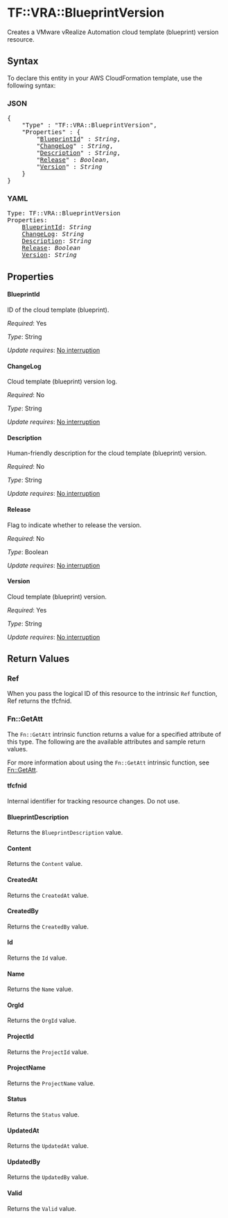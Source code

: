 # TF::VRA::BlueprintVersion

Creates a VMware vRealize Automation cloud template (blueprint) version resource.

## Syntax

To declare this entity in your AWS CloudFormation template, use the following syntax:

### JSON

<pre>
{
    "Type" : "TF::VRA::BlueprintVersion",
    "Properties" : {
        "<a href="#blueprintid" title="BlueprintId">BlueprintId</a>" : <i>String</i>,
        "<a href="#changelog" title="ChangeLog">ChangeLog</a>" : <i>String</i>,
        "<a href="#description" title="Description">Description</a>" : <i>String</i>,
        "<a href="#release" title="Release">Release</a>" : <i>Boolean</i>,
        "<a href="#version" title="Version">Version</a>" : <i>String</i>
    }
}
</pre>

### YAML

<pre>
Type: TF::VRA::BlueprintVersion
Properties:
    <a href="#blueprintid" title="BlueprintId">BlueprintId</a>: <i>String</i>
    <a href="#changelog" title="ChangeLog">ChangeLog</a>: <i>String</i>
    <a href="#description" title="Description">Description</a>: <i>String</i>
    <a href="#release" title="Release">Release</a>: <i>Boolean</i>
    <a href="#version" title="Version">Version</a>: <i>String</i>
</pre>

## Properties

#### BlueprintId

ID of the cloud template  (blueprint).

_Required_: Yes

_Type_: String

_Update requires_: [No interruption](https://docs.aws.amazon.com/AWSCloudFormation/latest/UserGuide/using-cfn-updating-stacks-update-behaviors.html#update-no-interrupt)

#### ChangeLog

Cloud template  (blueprint) version log.

_Required_: No

_Type_: String

_Update requires_: [No interruption](https://docs.aws.amazon.com/AWSCloudFormation/latest/UserGuide/using-cfn-updating-stacks-update-behaviors.html#update-no-interrupt)

#### Description

Human-friendly description for the cloud template  (blueprint) version.

_Required_: No

_Type_: String

_Update requires_: [No interruption](https://docs.aws.amazon.com/AWSCloudFormation/latest/UserGuide/using-cfn-updating-stacks-update-behaviors.html#update-no-interrupt)

#### Release

Flag to indicate whether to release the version.

_Required_: No

_Type_: Boolean

_Update requires_: [No interruption](https://docs.aws.amazon.com/AWSCloudFormation/latest/UserGuide/using-cfn-updating-stacks-update-behaviors.html#update-no-interrupt)

#### Version

Cloud template  (blueprint) version.

_Required_: Yes

_Type_: String

_Update requires_: [No interruption](https://docs.aws.amazon.com/AWSCloudFormation/latest/UserGuide/using-cfn-updating-stacks-update-behaviors.html#update-no-interrupt)

## Return Values

### Ref

When you pass the logical ID of this resource to the intrinsic `Ref` function, Ref returns the tfcfnid.

### Fn::GetAtt

The `Fn::GetAtt` intrinsic function returns a value for a specified attribute of this type. The following are the available attributes and sample return values.

For more information about using the `Fn::GetAtt` intrinsic function, see [Fn::GetAtt](https://docs.aws.amazon.com/AWSCloudFormation/latest/UserGuide/intrinsic-function-reference-getatt.html).

#### tfcfnid

Internal identifier for tracking resource changes. Do not use.

#### BlueprintDescription

Returns the <code>BlueprintDescription</code> value.

#### Content

Returns the <code>Content</code> value.

#### CreatedAt

Returns the <code>CreatedAt</code> value.

#### CreatedBy

Returns the <code>CreatedBy</code> value.

#### Id

Returns the <code>Id</code> value.

#### Name

Returns the <code>Name</code> value.

#### OrgId

Returns the <code>OrgId</code> value.

#### ProjectId

Returns the <code>ProjectId</code> value.

#### ProjectName

Returns the <code>ProjectName</code> value.

#### Status

Returns the <code>Status</code> value.

#### UpdatedAt

Returns the <code>UpdatedAt</code> value.

#### UpdatedBy

Returns the <code>UpdatedBy</code> value.

#### Valid

Returns the <code>Valid</code> value.

